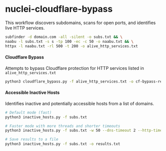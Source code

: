 # nuclei-cloudflare-bypass

This workflow discovers subdomains, scans for open ports, and identifies live HTTP services.
```bash
subfinder -d domain.com -all -silent -o subs.txt && \
naabu -l subs.txt -s s -tp 100 -ec -c 50 -o naabu.txt && \
httpx -l naabu.txt -rl 500 -t 200 -o alive_http_services.txt
```
#### Cloudflare Bypass

Attempts to bypass Cloudflare protection for HTTP services listed in `alive_http_services.txt`
```bash
python3 cloudflare_bypass.py -f alive_http_services.txt -o cf-bypass-results.txt
```

#### Accessible Inactive Hosts

Identifies inactive and potentially accessible hosts from a list of domains.
```bash
# Default mode (fast)
python3 inactive_hosts.py -f subs.txt

# Faster mode with more threads and shorter timeouts
python3 inactive_hosts.py -f subs.txt -w 50 --dns-timeout 2 --http-timeout 3

# Save results to a file
python3 inactive_hosts.py -f subs.txt -o results.txt
```
